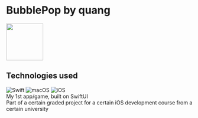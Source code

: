 # BubblePop by quang
<img src="https://github.com/quangmng/BubblePop/assets/57740309/3b3cb82b-84c7-4b4a-a4bb-2b695516936a" width="100" height="100"><br>
## Technologies used
![Swift](https://img.shields.io/badge/swift-F54A2A?style=for-the-badge&logo=swift&logoColor=white)
![macOS](https://img.shields.io/badge/macOS-000000?style=for-the-badge&logo=apple&logoColor=white)
![iOS](https://img.shields.io/badge/iOS/iPadOS-%2320232a.svg?style=for-the-badge&logo=ios&logoColor=white)<br>
My 1st app/game, built on SwiftUI <br>
Part of a certain graded project for a certain iOS development course from a certain university
